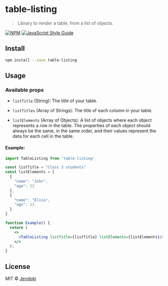 # table-listing

> Library to render a table, from a list of objects.

[![NPM](https://img.shields.io/npm/v/table-listing.svg)](https://www.npmjs.com/package/table-listing) [![JavaScript Style Guide](https://img.shields.io/badge/code_style-standard-brightgreen.svg)](https://standardjs.com)

## Install

```bash
npm install --save table-listing
```

## Usage

### Available props

- `listTitle` (String): The title of your table.

- `listTitles` (Array of Strings): The title of each column in your table.

- `listElements` (Array of Objects): A list of objects where each object represents a row in the table. The properties of each object should always be the same, in the same order, and their values represent the data for each cell in the table.

#### Example:

```jsx
import TableListing from 'table-listing'

const listTitle = "Class 3 students"
const listElements = [
  {
    "name": "John",
    "age": 12
  }, 
  {
    "name": "Elisa",
    "age": 13
  }
]

function Example() {
  return (
    <>
      <TableListing listTitle={listTitle} listElements={listElements}/>
    </>
  );
}
```

## License

MIT © [Jendoki](https://github.com/Jendoki)
